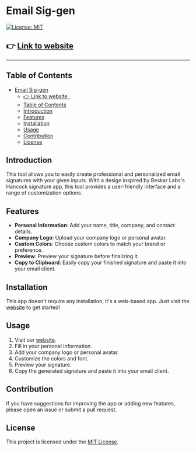 # Email Sig-gen

[![License: MIT](https://img.shields.io/badge/License-MIT-yellow.svg)](#)

## 👉 [Link to website](#)  

---

## Table of Contents

- [Email Sig-gen](#email-sig-gen)
  - [👉 Link to website  ](#-link-to-website-)
  - [Table of Contents](#table-of-contents)
  - [Introduction](#introduction)
  - [Features](#features)
  - [Installation](#installation)
  - [Usage](#usage)
  - [Contribution](#contribution)
  - [License](#license)

## Introduction

This tool allows you to easily create professional and personalized email signatures with your given inputs. With a design inspired by Beskar Labs's Hancock signature app, this tool provides a user-friendly interface and a range of customization options.

## Features

- **Personal Information**: Add your name, title, company, and contact details.
- **Company Logo**: Upload your company logo or personal avatar.
- **Custom Colors**: Choose custom colors to match your brand or preference.
- **Preview**: Preview your signature before finalizing it.
- **Copy to Clipboard**: Easily copy your finished signature and paste it into your email client.

## Installation

This app doesn't require any installation, it's a web-based app. Just visit the [website](#) to get started!

## Usage

1. Visit our [website](#).
2. Fill in your personal information.
3. Add your company logo or personal avatar.
4. Customize the colors and font.
5. Preview your signature.
6. Copy the generated signature and paste it into your email client.

## Contribution

If you have suggestions for improving the app or adding new features, please open an issue or submit a pull request.

## License

This project is licensed under the [MIT License](#).
